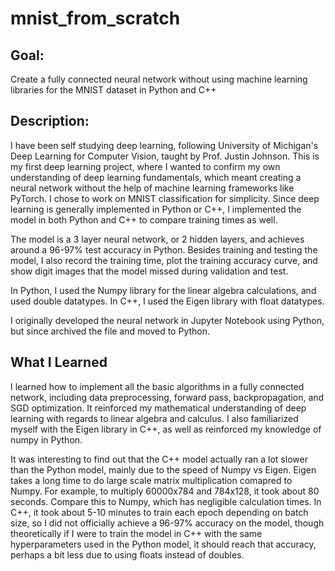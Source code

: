 # mnist_from_scratch

## Goal: 
Create a fully connected neural network without using machine learning libraries for the MNIST dataset in Python and C++

## Description: 
I have been self studying deep learning, following University of Michigan's Deep Learning for Computer Vision, taught by Prof. Justin Johnson. This is my first deep learning project, where I wanted to confirm my own understanding of deep learning fundamentals, which meant creating a neural network without the help of machine learning frameworks like PyTorch. I chose to work on MNIST classification for simplicity. Since deep learning is generally implemented in Python or C++, I implemented the model in both Python and C++ to compare training times as well.

The model is a 3 layer neural network, or 2 hidden layers, and achieves around a 96-97% test accuracy in Python. Besides training and testing the model, I also record the training time, plot the training accuracy curve, and show digit images that the model missed during validation and test.

In Python, I used the Numpy library for the linear algebra calculations, and used double datatypes. In C++, I used the Eigen library with float datatypes.

I originally developed the neural network in Jupyter Notebook using Python, but since archived the file and moved to Python.

## What I Learned
I learned how to implement all the basic algorithms in a fully connected network, including data preprocessing, forward pass, backpropagation, and SGD optimization. It reinforced my mathematical understanding of deep learning with regards to linear algebra and calculus.
I also familiarized myself with the Eigen library in C++, as well as reinforced my knowledge of numpy in Python.

It was interesting to find out that the C++ model actually ran a lot slower than the Python model, mainly due to the speed of Numpy vs Eigen. Eigen takes a long time to do large scale matrix multiplication comapred to Numpy. For example, to multiply 60000x784 and 784x128, it took about 80 seconds. Compare this to Numpy, which has negligible calculation times. In C++, it took about 5-10 minutes to train each epoch depending on batch size, so I did not officially achieve a 96-97% accuracy on the model, though theoretically if I were to train the model in C++ with the same hyperparameters used in the Python model, it should reach that accuracy, perhaps a bit less due to using floats instead of doubles.
